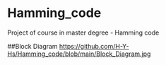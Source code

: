 # Hamming_code
Project of course in master degree - Hamming code

##Block Diagram
https://github.com/H-Y-Hs/Hamming_code/blob/main/Block_Diagram.jpg 
